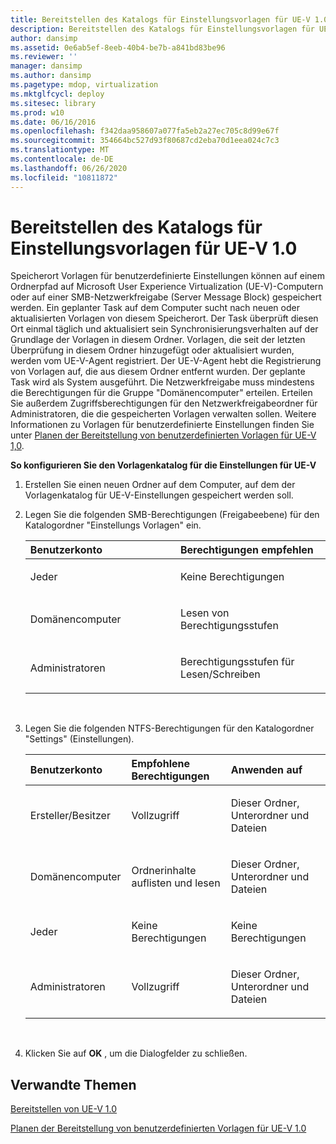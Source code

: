```yaml
---
title: Bereitstellen des Katalogs für Einstellungsvorlagen für UE-V 1.0
description: Bereitstellen des Katalogs für Einstellungsvorlagen für UE-V 1.0
author: dansimp
ms.assetid: 0e6ab5ef-8eeb-40b4-be7b-a841bd83be96
ms.reviewer: ''
manager: dansimp
ms.author: dansimp
ms.pagetype: mdop, virtualization
ms.mktglfcycl: deploy
ms.sitesec: library
ms.prod: w10
ms.date: 06/16/2016
ms.openlocfilehash: f342daa958607a077fa5eb2a27ec705c8d99e67f
ms.sourcegitcommit: 354664bc527d93f80687cd2eba70d1eea024c7c3
ms.translationtype: MT
ms.contentlocale: de-DE
ms.lasthandoff: 06/26/2020
ms.locfileid: "10811872"
---
```

# Bereitstellen des Katalogs für Einstellungsvorlagen für UE-V 1.0


Speicherort Vorlagen für benutzerdefinierte Einstellungen können auf einem Ordnerpfad auf Microsoft User Experience Virtualization (UE-V)-Computern oder auf einer SMB-Netzwerkfreigabe (Server Message Block) gespeichert werden. Ein geplanter Task auf dem Computer sucht nach neuen oder aktualisierten Vorlagen von diesem Speicherort. Der Task überprüft diesen Ort einmal täglich und aktualisiert sein Synchronisierungsverhalten auf der Grundlage der Vorlagen in diesem Ordner. Vorlagen, die seit der letzten Überprüfung in diesem Ordner hinzugefügt oder aktualisiert wurden, werden vom UE-V-Agent registriert. Der UE-V-Agent hebt die Registrierung von Vorlagen auf, die aus diesem Ordner entfernt wurden. Der geplante Task wird als System ausgeführt. Die Netzwerkfreigabe muss mindestens die Berechtigungen für die Gruppe "Domänencomputer" erteilen. Erteilen Sie außerdem Zugriffsberechtigungen für den Netzwerkfreigabeordner für Administratoren, die die gespeicherten Vorlagen verwalten sollen. Weitere Informationen zu Vorlagen für benutzerdefinierte Einstellungen finden Sie unter [Planen der Bereitstellung von benutzerdefinierten Vorlagen für UE-V 1,0](planning-for-custom-template-deployment-for-ue-v-10.md).

**So konfigurieren Sie den Vorlagenkatalog für die Einstellungen für UE-V**

1.  Erstellen Sie einen neuen Ordner auf dem Computer, auf dem der Vorlagenkatalog für UE-V-Einstellungen gespeichert werden soll.

2.  Legen Sie die folgenden SMB-Berechtigungen (Freigabeebene) für den Katalogordner "Einstellungs Vorlagen" ein.

    <table>
    <colgroup>
    <col width="50%" />
    <col width="50%" />
    </colgroup>
    <thead>
    <tr class="header">
    <th align="left"><strong>Benutzerkonto</strong></th>
    <th align="left"><strong>Berechtigungen empfehlen</strong></th>
    </tr>
    </thead>
    <tbody>
    <tr class="odd">
    <td align="left"><p>Jeder</p></td>
    <td align="left"><p>Keine Berechtigungen</p></td>
    </tr>
    <tr class="even">
    <td align="left"><p>Domänencomputer</p></td>
    <td align="left"><p>Lesen von Berechtigungsstufen</p></td>
    </tr>
    <tr class="odd">
    <td align="left"><p>Administratoren</p></td>
    <td align="left"><p>Berechtigungsstufen für Lesen/Schreiben</p></td>
    </tr>
    </tbody>
    </table>

     

3.  Legen Sie die folgenden NTFS-Berechtigungen für den Katalogordner "Settings" (Einstellungen).

    <table>
    <colgroup>
    <col width="33%" />
    <col width="33%" />
    <col width="33%" />
    </colgroup>
    <thead>
    <tr class="header">
    <th align="left">Benutzerkonto</th>
    <th align="left">Empfohlene Berechtigungen</th>
    <th align="left">Anwenden auf</th>
    </tr>
    </thead>
    <tbody>
    <tr class="odd">
    <td align="left"><p>Ersteller/Besitzer</p></td>
    <td align="left"><p>Vollzugriff</p></td>
    <td align="left"><p>Dieser Ordner, Unterordner und Dateien</p></td>
    </tr>
    <tr class="even">
    <td align="left"><p>Domänencomputer</p></td>
    <td align="left"><p>Ordnerinhalte auflisten und lesen</p></td>
    <td align="left"><p>Dieser Ordner, Unterordner und Dateien</p></td>
    </tr>
    <tr class="odd">
    <td align="left"><p>Jeder</p></td>
    <td align="left"><p>Keine Berechtigungen</p></td>
    <td align="left"><p>Keine Berechtigungen</p></td>
    </tr>
    <tr class="even">
    <td align="left"><p>Administratoren</p></td>
    <td align="left"><p>Vollzugriff</p></td>
    <td align="left"><p>Dieser Ordner, Unterordner und Dateien</p></td>
    </tr>
    </tbody>
    </table>

     

4.  Klicken Sie auf **OK** , um die Dialogfelder zu schließen.

## Verwandte Themen


[Bereitstellen von UE-V 1.0](deploying-ue-v-10.md)

[Planen der Bereitstellung von benutzerdefinierten Vorlagen für UE-V 1.0](planning-for-custom-template-deployment-for-ue-v-10.md)

 

 





